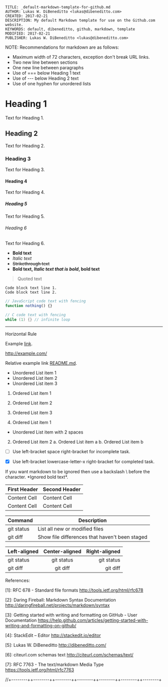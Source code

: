 ```
TITLE: _default-markdown-template-for-github.md
AUTHOR: Lukas W. DiBeneditto <lukas@dibeneditto.com>
CREATED: 2017-02-21
DESCRIPTION: My default Markdown template for use on the Github.com 
website.
KEYWORDS: default, dibeneditto, github, markdown, template
MODIFIED: 2017-02-21
PUBLISHER: Lukas W. DiBeneditto <lukas@dibeneditto.com>
```


NOTE: Recommendations for markdown are as follows:

- Maximum width of 72 characters, exception don't break URL links.
- Two new line between sections
- One new line between paragraphs
- Use of === below Heading 1 text
- Use of --- below Heading 2 text 
- Use of one hyphen for unordered lists 


Heading 1
=========

Text for Heading 1.


Heading 2
---------

Text for Heading 2.


### Heading 3

Text for Heading 3.


#### Heading 4

Text for Heading 4.


##### Heading 5

Text for Heading 5.


###### Heading 6

Text for Heading 6.



- **Bold text**
- _Italic text_
- ~~Strikethrough text~~
- **Bold text, _Italic text that is bold_, bold text**


> Quoted text


```
Code block text line 1.
Code block text line 2.
```


```js
// JavaScript code text with fencing
function nothing() {}
```

```c
// C code text with fencing
while (1) {} // infinite loop
```

***
Horizontal Rule


Example [link](http://example.com/).

http://example.com/

Relative example link [README.md](README.md).


- Unordered List item 1
- Unordered List item 2
- Unordered List item 3


1. Ordered List item 1
2. Ordered List item 2
3. Ordered List item 3


1. Ordered List item 1
  - Unordered List item with 2 spaces
2. Ordered List item 2
  a. Ordered List item a
  b. Ordered List item b


- [ ] Use left-bracket space right-bracket for incomplete task.
- [x] Use left-bracket lowercase-letter-x right-bracket for completed 
task.


If you want markdown to be ignored then use a backslash \ before
the character. \*Ignored bold text\*.


| First Header  | Second Header |
| ------------- | ------------- |
| Content Cell  | Content Cell  |
| Content Cell  | Content Cell  |


| Command | Description |
| --- | --- |
| git status | List all new or modified files |
| git diff | Show file differences that haven't been staged |


| Left-aligned | Center-aligned | Right-aligned |
| :---         |     :---:      |          ---: |
| git status   | git status     | git status    |
| git diff     | git diff       | git diff      |



References:

[1]: RFC 678 - Standard file formats
http://tools.ietf.org/html/rfc678
  
[2]: Daring Fireball: Markdown Syntax Documentation
http://daringfireball.net/projects/markdown/syntax
  
[3]: Getting started with writing and formatting on GitHub - User 
Documentation
https://help.github.com/articles/getting-started-with-writing-and-formatting-on-github/
  
[4]: StackEdit – Editor
http://stackedit.io/editor

[5]: Lukas W. DiBeneditto
http://dibeneditto.com/
  
[6]: citeurl.com schemas text
http://citeurl.com/schemas/text/
  
[7]: RFC 7763 - The text/markdown Media Type
https://tools.ietf.org/html/rfc7763


//+--------++--------++--------++--------++--------++--------++--------+

